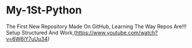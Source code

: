 # My-1St-Python
The First New Repository  Made On GitHub, Learning The Way Repos Are!!! Setup Structured And Work,(https://www.youtube.com/watch?v=6W6iY7uUu34)
